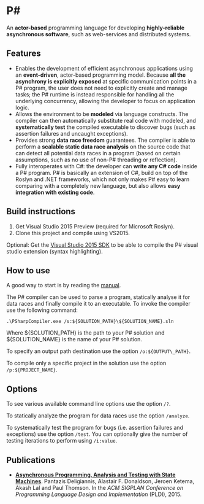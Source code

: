 P#
====================
An **actor-based** programming language for developing **highly-reliable asynchronous software**, such as web-services and distributed systems.

## Features
- Enables the development of efficient asynchronous applications using an **event-driven**, actor-based programming model. Because **all the asynchrony is explicitly exposed** at specific communication points in a P# program, the user does not need to explicitly create and manage tasks; the P# runtime is instead responsible for handling all the underlying concurrency, allowing the developer to focus on application logic.
- Allows the environment to be **modeled** via language constructs. The compiler can then automatically substitute real code with modeled, and **systematically test** the compiled executable to discover bugs (such as assertion failures and uncaught exceptions).
- Provides strong **data race freedom** guarantees. The compiler is able to perform a **scalable static data race analysis** on the source code that can detect all potential data races in a program (based on certain assumptions, such as no use of non-P# threading or reflection).
- Fully interoperates with C#: the developer can **write any C# code** inside a P# program. P# is basically an extension of C#, build on top of the Roslyn and .NET frameworks, which not only makes P# easy to learn comparing with a completely new language, but also allows **easy integration with existing code**.

## Build instructions
1. Get Visual Studio 2015 Preview (required for Microsoft Roslyn).
2. Clone this project and compile using VS2015.

Optional: Get the [Visual Studio 2015 SDK](https://www.microsoft.com/en-us/download/details.aspx?id=46850) to be able to compile the P# visual studio extension (syntax highlighting).

## How to use
A good way to start is by reading the [manual](https://cdn.rawgit.com/p-org/PSharp/master/Docs/Manual/out/manual.pdf).

The P# compiler can be used to parse a program, statically analyse it for data races and finally compile it to an executable. To invoke the compiler use the following command:

```
.\PSharpCompiler.exe /s:${SOLUTION_PATH}\${SOLUTION_NAME}.sln
```

Where ${SOLUTION\_PATH} is the path to your P# solution and ${SOLUTION\_NAME} is the name of your P# solution.

To specify an output path destination use the option `/o:${OUTPUT\_PATH}`.

To compile only a specific project in the solution use the option `/p:${PROJECT_NAME}`.

## Options

To see various available command line options use the option `/?`.

To statically analyze the program for data races use the option `/analyze`.

To systematically test the program for bugs (i.e. assertion failures and exceptions) use the option `/test`. You can optionally give the number of testing iterations to perform using `/i:value`.

## Publications
- **[Asynchronous Programming, Analysis and Testing with State Machines](https://dl.acm.org/citation.cfm?id=2737996)**. Pantazis Deligiannis, Alastair F. Donaldson, Jeroen Ketema, Akash Lal and Paul Thomson. In the *ACM SIGPLAN Conference on Programming Language Design and Implementation* (PLDI), 2015.
